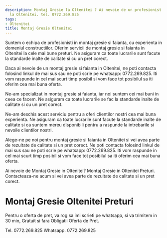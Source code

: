 ```yaml
---
description: Montaj Gresie la Oltenitei ? Ai nevoie de un profesionist in Montaj Gresie
  la Oltenitei. tel. 0772.269.825
tags:
- Oltenitei
title: Montaj Gresie Oltenitei
---
```



Suntem o echipa de profesionisti in montaj gresie si faianta, cu experienta in domeniul constructiilor. Oferim servicii de montaj gresie si faianta in Oltenitei la cele mai bune preturi. Ne asiguram ca toate lucrarile sunt facute la standarde inalte de calitate si cu un pret corect. 

Daca ai nevoie de un montaj gresie si faianta in Oltenitei, ne poti contacta folosind linkul de mai sus sau ne poti scrie pe whatsapp: 0772.269.825. Iti vom raspunde in cel mai scurt timp posibil si vom face tot posibilul sa iti oferim cea mai buna oferta. 

Ne-am specializat in montaj gresie si faianta, iar noi suntem cei mai buni in ceea ce facem. Ne asiguram ca toate lucrarile se fac la standarde inalte de calitate si cu un pret corect. 

Ne-am deschis acest serviciu pentru a oferi clientilor nostri cea mai buna experienta. Ne asiguram ca toate lucrarile sunt facute la standarde inalte de calitate si ca suntem mereu disponibili pentru a raspunde la intrebarile si nevoile clientilor nostri.

Alege-ne pe noi pentru montaj gresie si faianta in Oltenitei si vei avea parte de rezultate de calitate si un pret corect. Ne poti contacta folosind linkul de mai sus sau ne poti scrie pe whatsapp: 0772.269.825. Iti vom raspunde in cel mai scurt timp posibil si vom face tot posibilul sa iti oferim cea mai buna oferta. 
 
Ai nevoie de Montaj Gresie in Oltenitei? Montaj Gresie in Oltenitei Preturi. Contacteaza-ne acum si vei avea parte de rezultate de calitate si un pret corect.

# Montaj Gresie Oltenitei Preturi
Pentru o oferta de pret, va rog sa imi scrieti pe whatsapp, si va trimitem in 30 min, Gratuit si fara Obligatii Oferta de Pret.

Tel. 0772.269.825
Whatsapp. 0772.269.825